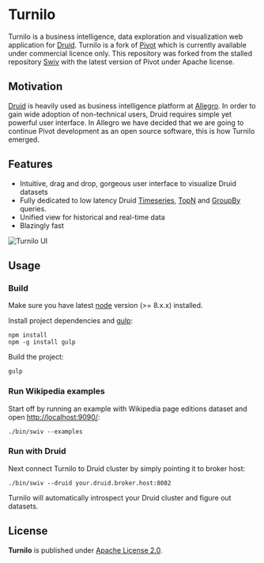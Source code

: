 # Turnilo

Turnilo is a business intelligence, data exploration and visualization web application for [Druid](http://druid.io/).
Turnilo is a fork of [Pivot](https://github.com/implydata/pivot) which is currently available under commercial licence only.
This repository was forked from the stalled repository [Swiv](https://github.com/yahoo/swiv) 
with the latest version of Pivot under Apache license.

## Motivation

[Druid](https://github.com/druid-io/druid) is heavily used as business intelligence platform at [Allegro](https://allegro.tech/).
In order to gain wide adoption of non-technical users, Druid requires simple yet powerful user interface.
In Allegro we have decided that we are going to continue Pivot development as an open source software,
this is how Turnilo emerged.


## Features

* Intuitive, drag and drop, gorgeous user interface to visualize Druid datasets
* Fully dedicated to low latency Druid 
[Timeseries](http://druid.io/docs/latest/querying/timeseriesquery.html), 
[TopN](http://druid.io/docs/latest/querying/topnquery.html) and 
[GroupBy](http://druid.io/docs/latest/querying/groupbyquery.html) queries.
* Unified view for historical and real-time data
* Blazingly fast

![Turnilo UI](https://github.com/allegro/turnilo/raw/master/docs/images/drag-and-drop.gif)

## Usage

### Build

Make sure you have latest [node](https://nodejs.org/) version (>= 8.x.x) installed.

Install project dependencies and [gulp](https://gulpjs.com/):

```
npm install
npm -g install gulp
```

Build the project:

```
gulp
```

### Run Wikipedia examples

Start off by running an example with Wikipedia page editions dataset and open [http://localhost:9090/](http://localhost:9090/):

```
./bin/swiv --examples
```

### Run with Druid

Next connect Turnilo to Druid cluster by simply pointing it to broker host:

```
./bin/swiv --druid your.druid.broker.host:8082
```

Turnilo will automatically introspect your Druid cluster and figure out datasets.

## License

**Turnilo** is published under [Apache License 2.0](http://www.apache.org/licenses/LICENSE-2.0).
